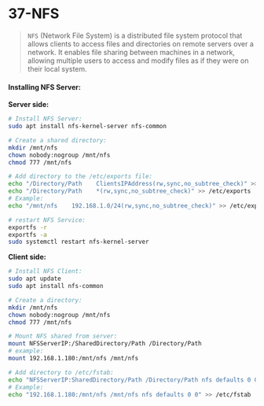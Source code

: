# 37-NFS

> `NFS` (Network File System) is a distributed file system protocol that allows clients to access files and directories on remote servers over a network. It enables file sharing between machines in a network, allowing multiple users to access and modify files as if they were on their local system.

#### Installing NFS Server:

**Server side:**
```bash
# Install NFS Server:
sudo apt install nfs-kernel-server nfs-common 
```
```bash
# Create a shared directory:
mkdir /mnt/nfs
chown nobody:nogroup /mnt/nfs
chmod 777 /mnt/nfs
```
```bash
# Add directory to the /etc/exports file:
echo "/Directory/Path    ClientsIPAddress(rw,sync,no_subtree_check)" >> /etc/exports
echo "/Directory/Path    *(rw,sync,no_subtree_check)" >> /etc/exports
# Example:
echo "/mnt/nfs    192.168.1.0/24(rw,sync,no_subtree_check)" >> /etc/exports
```
```bash
# restart NFS Service:
exportfs -r
exportfs -a
sudo systemctl restart nfs-kernel-server
```

**Client side:**
```bash
# Install NFS Client:
sudo apt update
sudo apt install nfs-common
```
```bash
# Create a directory:
mkdir /mnt/nfs
chown nobody:nogroup /mnt/nfs
chmod 777 /mnt/nfs
```
```bash
# Mount NFS shared from server:
mount NFSServerIP:/SharedDirectory/Path /Directory/Path
# example:
mount 192.168.1.180:/mnt/nfs /mnt/nfs
```
```bash
# Add directory to /etc/fstab:
echo "NFSServerIP:SharedDirectory/Path /Directory/Path nfs defaults 0 0" >> /etc/fstab
# Example:
echo "192.168.1.180:/mnt/nfs /mnt/nfs nfs defaults 0 0" >> /etc/fstab
```




